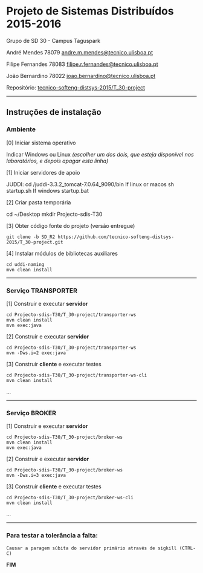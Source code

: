 # Projeto de Sistemas Distribuídos 2015-2016 #

Grupo de SD 30 - Campus Taguspark

André Mendes 78079 andre.m.mendes@tecnico.ulisboa.pt

Filipe Fernandes 78083 filipe.r.fernandes@tecnico.ulisboa.pt

João Bernardino 78022 joao.bernardino@tecnico.ulisboa.pt


Repositório:
[tecnico-softeng-distsys-2015/T_30-project](https://github.com/tecnico-softeng-distsys-2015/T_30-project/)

-------------------------------------------------------------------------------

## Instruções de instalação


### Ambiente

[0] Iniciar sistema operativo

Indicar Windows ou Linux
*(escolher um dos dois, que esteja disponível nos laboratórios, e depois apagar esta linha)*


[1] Iniciar servidores de apoio

JUDDI:
cd /juddi-3.3.2_tomcat-7.0.64_9090/bin
If linux or macos
sh startup.sh
If windows
startup.bat


[2] Criar pasta temporária

cd ~/Desktop
mkdir Projecto-sdis-T30


[3] Obter código fonte do projeto (versão entregue)

```
git clone -b SD_R2 https://github.com/tecnico-softeng-distsys-2015/T_30-project.git
```


[4] Instalar módulos de bibliotecas auxiliares

```
cd uddi-naming
mvn clean install
```


-------------------------------------------------------------------------------

### Serviço TRANSPORTER

[1] Construir e executar **servidor**

```
cd Projecto-sdis-T30/T_30-project/transporter-ws
mvn clean install
mvn exec:java
```
[2] Construir e executar **servidor**

```
cd Projecto-sdis-T30/T_30-project/transporter-ws
mvn -Dws.i=2 exec:java
```


[3] Construir **cliente** e executar testes

```
cd Projecto-sdis-T30/T_30-project/transporter-ws-cli
mvn clean install
```

...


-------------------------------------------------------------------------------

### Serviço BROKER

[1] Construir e executar **servidor**

```
cd Projecto-sdis-T30/T_30-project/broker-ws
mvn clean install
mvn exec:java
```

[2] Construir e executar **servidor**

```
cd Projecto-sdis-T30/T_30-project/broker-ws
mvn -Dws.i=3 exec:java
```


[3] Construir **cliente** e executar testes

```
cd Projecto-sdis-T30/T_30-project/broker-ws-cli
mvn clean install
```

...

-------------------------------------------------------------------------------

### Para testar a tolerância a falta:

```
Causar a paragem súbita do servidor primário através de sigkill (CTRL-C)
```



**FIM**
